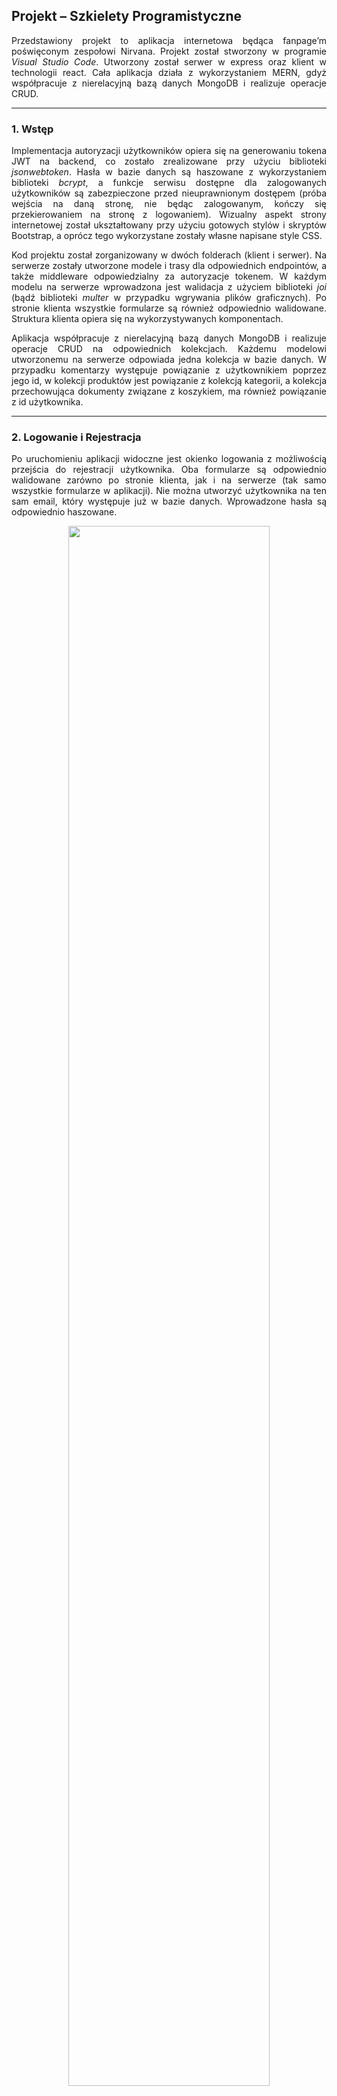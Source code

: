 ## Projekt – Szkielety Programistyczne
<p align="justify">Przedstawiony projekt to aplikacja internetowa będąca fanpage’m poświęconym zespołowi Nirvana. Projekt został stworzony w programie <i>Visual Studio Code</i>. Utworzony został serwer w express oraz klient w technologii react. Cała aplikacja działa z wykorzystaniem MERN, gdyż współpracuje z nierelacyjną bazą danych MongoDB i realizuje operacje CRUD.</p>

---

### 1. Wstęp

<p align="justify">Implementacja autoryzacji użytkowników opiera się na generowaniu tokena JWT na backend, co zostało zrealizowane przy użyciu biblioteki <i>jsonwebtoken</i>. Hasła w bazie danych są haszowane z wykorzystaniem biblioteki <i>bcrypt</i>, a funkcje serwisu dostępne dla zalogowanych użytkowników są zabezpieczone przed nieuprawnionym dostępem (próba wejścia na daną stronę, nie będąc zalogowanym, kończy się przekierowaniem na stronę z logowaniem). Wizualny aspekt strony internetowej został ukształtowany przy użyciu gotowych stylów i skryptów Bootstrap, a oprócz tego wykorzystane zostały własne napisane style CSS.</p>

<p align="justify">Kod projektu został zorganizowany w dwóch folderach (klient i serwer). Na serwerze zostały utworzone modele i trasy dla odpowiednich endpointów, a także middleware odpowiedzialny za autoryzacje tokenem. W każdym modelu na serwerze wprowadzona jest walidacja z użyciem biblioteki <i>joi</i> (bądź biblioteki <i>multer</i> w przypadku wgrywania plików graficznych). Po stronie klienta wszystkie formularze są również odpowiednio walidowane. Struktura klienta opiera się na wykorzystywanych komponentach.</p>

<p align="justify">Aplikacja współpracuje z nierelacyjną bazą danych MongoDB i realizuje operacje CRUD na odpowiednich kolekcjach. Każdemu modelowi utworzonemu na serwerze odpowiada jedna kolekcja w bazie danych. W przypadku komentarzy występuje powiązanie z użytkownikiem poprzez jego id, w kolekcji produktów jest powiązanie z kolekcją kategorii, a kolekcja przechowująca dokumenty związane z koszykiem, ma również powiązanie z id użytkownika.</p>

---

### 2. Logowanie i Rejestracja

<p align="justify">Po uruchomieniu aplikacji widoczne jest okienko logowania z możliwością przejścia do rejestracji użytkownika. Oba formularze są odpowiednio walidowane zarówno po stronie klienta, jak i na serwerze (tak samo wszystkie formularze w aplikacji). Nie można utworzyć użytkownika na ten sam email, który występuje już w bazie danych. Wprowadzone hasła są odpowiednio haszowane.</p>

<p align="center">
  <img src="https://github.com/MarekP21/ProjektNirvana/blob/main/graphics/WalidacjaFormularzaRejestracji.png" style="width: 80%; height: 80%" /></p>
<p align="center">
  <i>Rys. 1. Walidacja formularza rejestracji</i>
</p><br>

<p align="center">
  <img src="https://github.com/MarekP21/ProjektNirvana/blob/main/graphics/WalidacjaFormularzaLogowania.png" style="width: 80%; height: 80%" /></p>
<p align="center">
  <i>Rys. 2. Walidacja formularza logowania</i>
</p>

---

### 3. Strona główna i użytkownicy

<p align="justify">Po prawidłowym zalogowaniu do aplikacji użytkownik widzi stronę główną, do której można także przejść poprzez naciśnięcie nazwy aplikacji. Z prawej strony paska górnego znajduje się menu typu <i>hamburger</i>. Po rozwinięciu menu użytkownik może zobaczyć szczegóły dotyczące swojego konta, listę wszystkich użytkowników aplikacji, a także wylogować się bądź usunąć konto. W tabeli użytkowników zastosowano paginację, aby jednocześnie na stronie wyświetlało się maksymalnie 6 elementów listy.</p>

<p align="center">
  <img src="https://github.com/MarekP21/ProjektNirvana/blob/main/graphics/WidokStronyG%C5%82%C3%B3wnej.png" style="width: 80%; height: 80%" /></p>
<p align="center">
  <i>Rys. 3. Widok strony głównej wraz z rozwiniętym menu</i>
</p><br>

<p align="center">
  <img src="https://github.com/MarekP21/ProjektNirvana/blob/main/graphics/WidokListyU%C5%BCytkownik%C3%B3w.png" style="width: 80%; height: 80%" /></p>
<p align="center">
  <i>Rys. 4. Widok listy zarejestrowanych użytkowników</i>
</p><br>

<p align="center">
  <img src="https://github.com/MarekP21/ProjektNirvana/blob/main/graphics/UsuniecieKonta.png" style="width: 80%; height: 80%" /></p>
<p align="center">
  <i>Rys. 5. Okienko widoczne po wybraniu przycisku usunięcia konta</i>
</p>

---

### 4. Komentarze

<p align="justify">Jednym z najważniejszych elementów strony są komentarze, do których można przejść poprzez zakładkę <i>Comments</i>. Użytkownik ma możliwość przeglądania opinii wystawionych przez wszystkich użytkowników, dodania własnej opinii, a także edytowania i usuwania jedynie tych wystawionych przez siebie. Zastosowana została również paginacja, podobnie jak w przypadku tabeli z użytkownikami. Opinie są przechowywane w bazie danych i są na nich realizowane funkcjonalności CRUD.</p>

<p align="justify">Wciśnięcie odpowiedniego przycisku przenosi użytkownika do formularza dodawania opinii. Można tam wybrać ulubiony album z listy rozwijanej, wpisać ulubiony utwór, a także uzupełnić widoczne pole tekstowe własnym komentarzem. Podobna sytuacja jest w przypadku edycji swojej własnej opinii. Formularz jest odpowiednio walidowany zarówno po stronie klienta, jak i po stronie serwera.</p>

<p align="center">
  <img src="https://github.com/MarekP21/ProjektNirvana/blob/main/graphics/WidokListyOpinii.png" style="width: 80%; height: 80%" /></p>
<p align="center">
  <i>Rys. 6. Widok listy wystawionych opinii przez użytkowników</i>
</p><br>

<p align="center">
  <img src="https://github.com/MarekP21/ProjektNirvana/blob/main/graphics/FormularzDodawaniaOpinii.png" style="width: 80%; height: 80%" /></p>
<p align="center">
  <i>Rys. 7. Widok formularza dodawania opinii</i>
</p>

---

### 5. Produkty

<p align="justify">Następnym elementem aplikacji jest zakładka <i>Products</i>, która służy do łatwego podejrzenia, wprowadzania, edytowania i usuwania produktów ze sklepu internetowego. Dodając lub edytując produkt, należy podać jego nazwę, opis, dostępną ilość (wartość całkowita równa minimum 1), cenę za sztukę (wartość o dwóch miejscach po przecinku równa minimum 0,01) oraz jedną z kategorii produktu, które są pobierane z bazy danych. Trzeba także dodać plik graficzny do każdego produktu. Formularze są odpowiednio walidowane np. nie da się wrzucić w miejsce zdjęcia innego pliku niż z rozszerzeniem <i>.jpg</i>, <i>.jpeg</i> lub <i>.png</i>. W celu zaprezentowania projektu zakładka <i>Products</i> jest dostępna obecnie dla wszystkich użytkowników, jednakże ostatecznie jedynie administrator będzie mógł dodawać i edytować produkty w bazie danych.</p>

<p align="center">
  <img src="https://github.com/MarekP21/ProjektNirvana/blob/main/graphics/ListaDostepnychProduktow.png" style="width: 80%; height: 80%" /></p>
<p align="center">
  <i>Rys. 8. Widok listy dostępnych produktów na stronie</i>
</p><br>

<p align="center">
  <img src="https://github.com/MarekP21/ProjektNirvana/blob/main/graphics/WalidacjaDodawaniaProduktu.png" style="width: 80%; height: 80%" /></p>
<p align="center">
  <i>Rys. 9. Walidacja pól formularza dodawania nowego produktu</i>
</p><br>

<p align="center">
  <img src="https://github.com/MarekP21/ProjektNirvana/blob/main/graphics/FormularzEdycjiProduktu.png" style="width: 80%; height: 80%" /></p>
<p align="center">
  <i>Rys. 10. Widok formularza edycji produktu</i>
</p>

---

### 6. Sklep i koszyk 

<p align="justify">Ostatnią z widocznych przez użytkownika zakładek jest podstrona <i>Shop</i>. Użytkownik ma możliwość przeglądania sklepu dotyczącego Nirvany, filtrowanie po kategoriach i cenach (kategorie jako checkbox, a ceny jako zakres od minimum do maksimum), a także wyświetlenie szczegółów produktu i dodawanie do koszyka, którego zawartość dla każdego użytkownika jest przechowywana w odpowiedniej kolekcji w bazie danych.</p>

<p align="justify">Strona umożliwia sprawdzenie ilości aktualnie wyświetlanych przedmiotów. Produkty są pobierane z bazy danych i jest możliwość ich modyfikacji właśnie przez wcześniej omówioną zakładkę <i>Products</i>. Po przejściu do koszyka można zobaczyć wszystkie wybrane produkty, ilość każdego z nich, cenę za sztukę i cenę za wybraną ilość sztuk. Można również usunąć przedmiot z koszyka. Pod listą produktów jest wyświetlana całkowita cena wszystkich przedmiotów. Przycisk odpowiedzialny za powrót do sklepu znajduje się w lewym górnym rogu podstrony.</p>

<p align="center">
  <img src="https://github.com/MarekP21/ProjektNirvana/blob/main/graphics/WidokSklepu.png" style="width: 80%; height: 80%" /></p>
<p align="center">
  <i>Rys. 11. Widok sklepu (filtrowanie po kategorii i cenach)</i>
</p><br>

<p align="center">
  <img src="https://github.com/MarekP21/ProjektNirvana/blob/main/graphics/WidokKoszyka.png" style="width: 80%; height: 80%" /></p>
<p align="center">
  <i>Rys. 12. Widok koszyka z dodanymi wcześniej produktami</i>
</p>

---

### 7. Podsumowanie

<p align="justify">Realizowany projekt dotyczył stworzenia strony internetowej będącej fanpage’m zespołu Nirvana. Aplikacja została zaimplementowana za pomocą dwóch szkieletów programistycznych: po stronie serwera (express) i po stronie klienta (react). Aplikacja umożliwia przeglądanie listy fanów, wyświetlenie ich opinii i komentarzy, a także dodawanie, modyfikowanie i usuwanie własnych. Strona daje możliwość dodawania, edytowania, podglądu i usuwania produktów ze sklepu, a także przeglądania produktów w sklepie, filtrowanie po cenie i kategorii oraz dodawania przedmiotów do koszyka.</p>

<p align="justify">Aplikacja współpracuje z nierelacyjną bazą danych MongoDB, która oferuje funkcjonalności typowej aplikacji CRUD, co jest realizowane dla komentarzy i produktów. Hasła są odpowiednio haszowane, a funkcje aplikacji są dostępne tylko dla zalogowanych użytkowników i zabezpieczone tokenem przed nieuprawnionym dostępem. Serwer udostępnia interfejs API w architekturze REST. Wszystkie formularze są walidowane zarówno po stronie klienta, jak i serwera, z wykorzystaniem odpowiednich bibliotek, filtrów i wyrażeń regularnych. Kod jest zorganizowany z wykorzystaniem modeli, tras routingu i funkcji middleware po stronie serwera, czy komponentów po stronie klienta.</p>
